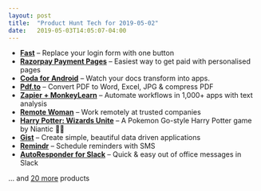 ```yaml
---
layout: post
title:  "Product Hunt Tech for 2019-05-02"
date:   2019-05-03T14:05:07-04:00
---
```


* **[Fast](https://www.producthunt.com/posts/fast-1?utm_campaign=producthunt-api&utm_medium=api&utm_source=Application%3A+Daily+Digest+RSS+%28ID%3A+3202%29)** – Replace your login form with one button
* **[Razorpay Payment Pages](https://www.producthunt.com/posts/razorpay-payment-pages?utm_campaign=producthunt-api&utm_medium=api&utm_source=Application%3A+Daily+Digest+RSS+%28ID%3A+3202%29)** – Easiest way to get paid with personalised pages
* **[Coda for Android](https://www.producthunt.com/posts/coda-for-android?utm_campaign=producthunt-api&utm_medium=api&utm_source=Application%3A+Daily+Digest+RSS+%28ID%3A+3202%29)** – Watch your docs transform into apps.
* **[Pdf.to](https://www.producthunt.com/posts/pdf-to?utm_campaign=producthunt-api&utm_medium=api&utm_source=Application%3A+Daily+Digest+RSS+%28ID%3A+3202%29)** – Convert PDF to Word, Excel, JPG & compress PDF
* **[Zapier + MonkeyLearn](https://www.producthunt.com/posts/zapier-monkeylearn?utm_campaign=producthunt-api&utm_medium=api&utm_source=Application%3A+Daily+Digest+RSS+%28ID%3A+3202%29)** – Automate workflows in 1,000+ apps with text analysis
* **[Remote Woman](https://www.producthunt.com/posts/remote-woman?utm_campaign=producthunt-api&utm_medium=api&utm_source=Application%3A+Daily+Digest+RSS+%28ID%3A+3202%29)** – Work remotely at trusted companies
* **[Harry Potter: Wizards Unite](https://www.producthunt.com/posts/harry-potter-wizards-unite-2?utm_campaign=producthunt-api&utm_medium=api&utm_source=Application%3A+Daily+Digest+RSS+%28ID%3A+3202%29)** – A Pokemon Go-style Harry Potter game by Niantic 🧙‍♂️
* **[Gist](https://www.producthunt.com/posts/gist?utm_campaign=producthunt-api&utm_medium=api&utm_source=Application%3A+Daily+Digest+RSS+%28ID%3A+3202%29)** – Create simple, beautiful data driven applications
* **[Remindr](https://www.producthunt.com/posts/remindr?utm_campaign=producthunt-api&utm_medium=api&utm_source=Application%3A+Daily+Digest+RSS+%28ID%3A+3202%29)** – Schedule reminders with SMS
* **[AutoResponder for Slack](https://www.producthunt.com/posts/autoresponder-for-slack?utm_campaign=producthunt-api&utm_medium=api&utm_source=Application%3A+Daily+Digest+RSS+%28ID%3A+3202%29)** – Quick & easy out of office messages in Slack

… and [20 more](https://www.producthunt.com/tech) products